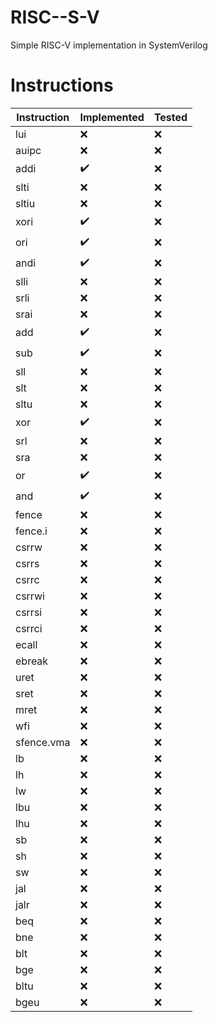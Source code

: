 # RISC--S-V

Simple RISC-V implementation in SystemVerilog

# Instructions

| Instruction | Implemented | Tested |
| ----------- | ----------- | ------ |
| lui         | ❌          | ❌     |
| auipc       | ❌          | ❌     |
| addi        | ✔️          | ❌     |
| slti        | ❌          | ❌     |
| sltiu       | ❌          | ❌     |
| xori        | ✔️          | ❌     |
| ori         | ✔️          | ❌     |
| andi        | ✔️          | ❌     |
| slli        | ❌          | ❌     |
| srli        | ❌          | ❌     |
| srai        | ❌          | ❌     |
| add         | ✔️          | ❌     |
| sub         | ✔️          | ❌     |
| sll         | ❌          | ❌     |
| slt         | ❌          | ❌     |
| sltu        | ❌          | ❌     |
| xor         | ✔️          | ❌     |
| srl         | ❌          | ❌     |
| sra         | ❌          | ❌     |
| or          | ✔️          | ❌     |
| and         | ✔️          | ❌     |
| fence       | ❌          | ❌     |
| fence.i     | ❌          | ❌     |
| csrrw       | ❌          | ❌     |
| csrrs       | ❌          | ❌     |
| csrrc       | ❌          | ❌     |
| csrrwi      | ❌          | ❌     |
| csrrsi      | ❌          | ❌     |
| csrrci      | ❌          | ❌     |
| ecall       | ❌          | ❌     |
| ebreak      | ❌          | ❌     |
| uret        | ❌          | ❌     |
| sret        | ❌          | ❌     |
| mret        | ❌          | ❌     |
| wfi         | ❌          | ❌     |
| sfence.vma  | ❌          | ❌     |
| lb          | ❌          | ❌     |
| lh          | ❌          | ❌     |
| lw          | ❌          | ❌     |
| lbu         | ❌          | ❌     |
| lhu         | ❌          | ❌     |
| sb          | ❌          | ❌     |
| sh          | ❌          | ❌     |
| sw          | ❌          | ❌     |
| jal         | ❌          | ❌     |
| jalr        | ❌          | ❌     |
| beq         | ❌          | ❌     |
| bne         | ❌          | ❌     |
| blt         | ❌          | ❌     |
| bge         | ❌          | ❌     |
| bltu        | ❌          | ❌     |
| bgeu        | ❌          | ❌     |
